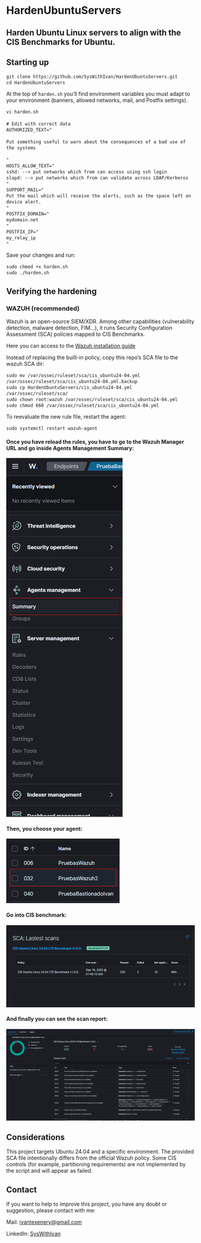 # HardenUbuntuServers
## Harden Ubuntu Linux servers to align with the CIS Benchmarks for Ubuntu.
## Starting up
```
git clone https://github.com/SysWithIvan/HardenUbuntuServers.git
cd HardenUbuntuServers 
```
At the top of ```harden.sh``` you’ll find environment variables you must adapt to your environment (banners, allowed networks, mail, and Postfix settings).

```
vi harden.sh

# Edit with correct data
AUTHORIZED_TEXT="

Put something useful to warn about the consequences of a bad use of the systems

"
HOSTS_ALLOW_TEXT="
sshd: --> put networks which from can access using ssh login 
slapd: --> put networks which from can validate across LDAP/Kerberos
"
SUPPORT_MAIL="
Put the mail which will receive the alerts, such as the space left on device alert.
"
POSTFIX_DOMAIN="
mydomain.net
"
POSTFIX_IP="
my_relay_ip
"
```
Save your changes and run:
```
sudo chmod +x harden.sh
sudo ./harden.sh
```
## Verifying the hardening
### WAZUH (recommended)
Wazuh is an open-source SIEM/XDR. Among other capabilities (vulnerability detection, malware detection, FIM…), it runs Security Configuration Assessment (SCA) policies mapped to CIS Benchmarks.

Here you can access to the [Wazuh installation guide](https://documentation.wazuh.com/current/installation-guide/index.html)

Instead of replacing the built-in policy, copy this repo’s SCA file to the wazuh SCA dir:
```
sudo mv /var/ossec/ruleset/sca/cis_ubuntu24-04.yml /var/ossec/ruleset/sca/cis_ubuntu24-04.yml.backup
sudo cp HardenUbuntuServers/cis_ubuntu24-04.yml /var/ossec/ruleset/sca/
sudo chown root:wazuh /var/ossec/ruleset/sca/cis_ubuntu24-04.yml
sudo chmod 660 /var/ossec/ruleset/sca/cis_ubuntu24-04.yml
```

To reevaluate the new rule file, restart the agent:
```
sudo systemctl restart wazuh-agent
```

#### Once you have reload the rules, you have to go to the Wazuh Manager URL and go inside Agents Management Summary:

![Not image available](image.png)

#### Then, you choose your agent:

![Not image available](image-1.png)

#### Go into CIS benchmark:
![Not image available](image-2.png)

#### And finally you can see the scan report:
![alt text](image-3.png)


## Considerations
This project targets Ubuntu 24.04 and a specific environment. The provided SCA file intentionally differs from the official Wazuh policy. Some CIS controls (for example, partitioning requirements) are not implemented by the script and will appear as failed.

## Contact

If you want to help to improve this project, you have any doubt or suggestion, please contact with me:

Mail: ivantexenery@gmail.com

LinkedIn: [SysWithIvan](www.linkedin.com/in/iván-texenery-díaz-garcía-060621182)